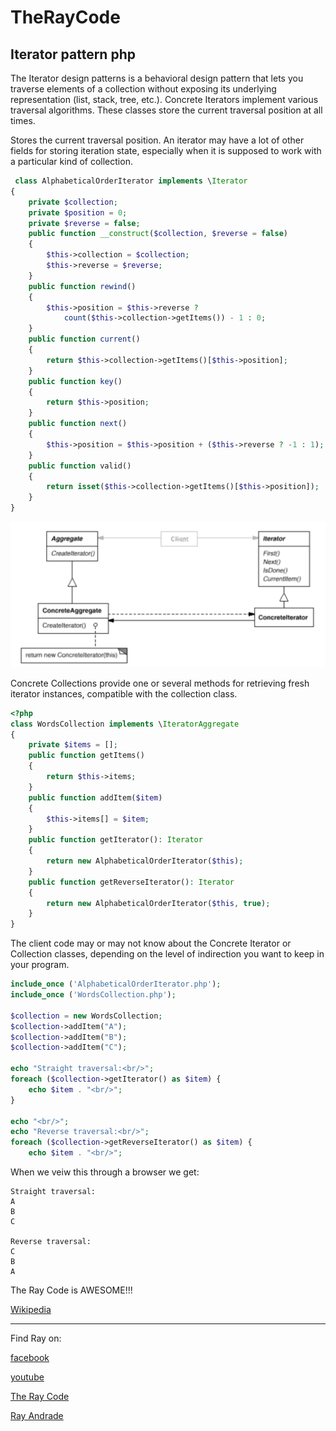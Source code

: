 # TheRayCode
## Iterator pattern php

The Iterator design patterns is a behavioral design pattern that lets you traverse elements of a collection without exposing its underlying representation (list, stack, tree, etc.).
Concrete Iterators implement various traversal algorithms. 
These classes store the current traversal position at all times.
 
 Stores the current traversal position. 
 An iterator may have a lot of other fields for storing iteration state, especially when it is supposed to work with a particular kind of collection.
 
 
```php
 class AlphabeticalOrderIterator implements \Iterator
{
    private $collection;
    private $position = 0;
    private $reverse = false;
    public function __construct($collection, $reverse = false)
    {
        $this->collection = $collection;
        $this->reverse = $reverse;
    }
    public function rewind()
    {
        $this->position = $this->reverse ?
            count($this->collection->getItems()) - 1 : 0;
    }
    public function current()
    {
        return $this->collection->getItems()[$this->position];
    }
    public function key()
    {
        return $this->position;
    }
    public function next()
    {
        $this->position = $this->position + ($this->reverse ? -1 : 1);
    }
    public function valid()
    {
        return isset($this->collection->getItems()[$this->position]);
    }
}
```
![Iterator](/UMLs/images/Iterator/Iterator-4.png)

Concrete Collections provide one or several methods for retrieving fresh iterator instances, compatible with the collection class.

```php
<?php
class WordsCollection implements \IteratorAggregate
{
    private $items = [];
    public function getItems()
    {
        return $this->items;
    }
    public function addItem($item)
    {
        $this->items[] = $item;
    }
    public function getIterator(): Iterator
    {
        return new AlphabeticalOrderIterator($this);
    }
    public function getReverseIterator(): Iterator
    {
        return new AlphabeticalOrderIterator($this, true);
    }
}
```

The client code may or may not know about the Concrete Iterator or Collection classes, depending on the level of indirection you want to keep in your program.
```php
include_once ('AlphabeticalOrderIterator.php');
include_once ('WordsCollection.php');

$collection = new WordsCollection;
$collection->addItem("A");
$collection->addItem("B");
$collection->addItem("C");

echo "Straight traversal:<br/>";
foreach ($collection->getIterator() as $item) {
    echo $item . "<br/>";
}

echo "<br/>";
echo "Reverse traversal:<br/>";
foreach ($collection->getReverseIterator() as $item) {
    echo $item . "<br/>";
```
When we veiw this through a browser we get:
```run
Straight traversal:
A
B
C

Reverse traversal:
C
B
A
```
The Ray Code is AWESOME!!!

[Wikipedia](https://en.wikipedia.org/wiki/Iterator_pattern)

----------------------------------------------------------------------------------------------------

Find Ray on:

[facebook](https://www.facebook.com/TheRayCode/)

[youtube](https://www.youtube.com/user/AndradeRay/)

[The Ray Code](https://www.RayAndrade.com)

[Ray Andrade](https://www.RayAndrade.org)
